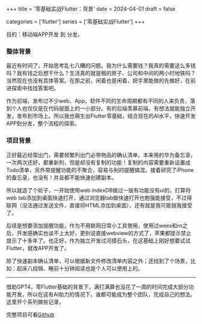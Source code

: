 +++
title = '零基础实战Flutter：背景'
date = 2024-04-01
draft = false

categories = ['flutter']
series = ['零基础实战Flutter']
+++

目的：移动端APP开发 到 分发。

### 整体背景
最近有时间了，开始思考乱七八糟的问题。我为什么需要钱？我真的需要这么多钱吗？我有钱之后想干什么？生活真的就是租的房子、公司和中间的两小时地铁吗？当然现在也没有具体答案。在那之前，闲着也是闲着，把手里能做的先做好，在前进探索中找找答案吧。

作为前端，发布过不少web、App，软件不同的生命周期都有不同的人来负责，落到个人也仅仅是在代码层面上的一小部分。有的后端羡慕前端，有想法就能独立开发，发布到市场上。所以我也萌生出Flutter零基础，结合现在的AI水平，快速开发APP到分发，整个流程的探索。

### 项目背景
正好最近经常出门，需要频繁列出门必带物品的确认清单。本来用的华为备忘录，一次两次还好，都重新列，但是却没有复制的功能！复制的内容需要重新设置成Todo清单，另外带提醒功能的不聚合，容易与别的提醒搞混。接着研究了iPhone的备忘录，也没有！并且都不能快速创建副本。

所以就造了个轮子，一开始使用web indexDB做过一版有功能没有ui的，打算将web tab添加到桌面快速打开，通过浏览器tab做快速打开也勉强能接受，不过得联网（没法通过发送文件，直接将HTML添加到桌面），还有就是我可能就我接受了。

后续是想要添加提醒功能，作为不用联网日常小工具使用，使用过weex和rn之后，开发感确实也谈不上太好，更别说直接webview的方式了，苹果都提示禁止提示了十多年了。也正好，作为独立开发过河摸石头，在这基础上刚好想要试试Flutter，就改APP开发了。

除了快速副本确认清单，可以根据新文件修改清单内容之外；还找到了个场景，比如：起床八段锦、睡前十分钟阅读也是个人可以使用上的。

----
借助GPT4，零Flutter基础的背景下，满打满算也没花了一周的时间完成大部分功能开发，所以在这有AI助力的情况下，谁都可能成为整个团队，完成自己的想法。    
这里开个系列做些记录。

<!-- [下一篇：Flutter环境搭建 macOS M芯片](https://juejin.cn/post/7352763168902889526) -->
    
完整项目可看[Github](https://github.com/hawkeye-xb/checklist)

